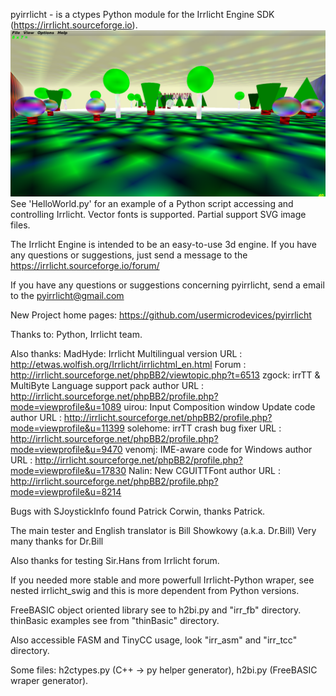 pyirrlicht - is a ctypes Python module for the Irrlicht Engine SDK (https://irrlicht.sourceforge.io).
![image](./randomizer_screenshot.png "randomizer_screenshot")
See 'HelloWorld.py' for an example of a Python script accessing and controlling Irrlicht. Vector fonts is supported. Partial support SVG image files.

The Irrlicht Engine is intended to be an easy-to-use 3d engine.
If you have any questions or suggestions, just send a message to the https://irrlicht.sourceforge.io/forum/

If you have any questions or suggestions concerning pyirrlicht, send a email to the pyirrlicht@gmail.com

New Project home pages:
https://github.com/usermicrodevices/pyirrlicht

Thanks to:
Python,
Irrlicht team.

Also thanks:
MadHyde: Irrlicht Multilingual version
URL    : http://etwas.wolfish.org/Irrlicht/irrlichtml_en.html
Forum  : http://irrlicht.sourceforge.net/phpBB2/viewtopic.php?t=6513
zgock: irrTT & MultiByte Language support pack author
URL : http://irrlicht.sourceforge.net/phpBB2/profile.php?mode=viewprofile&u=1089
uirou: Input Composition window Update code author
URL : http://irrlicht.sourceforge.net/phpBB2/profile.php?mode=viewprofile&u=11399
solehome: irrTT crash bug fixer
URL : http://irrlicht.sourceforge.net/phpBB2/profile.php?mode=viewprofile&u=9470
venomj: IME-aware code for Windows author
URL : http://irrlicht.sourceforge.net/phpBB2/profile.php?mode=viewprofile&u=17830
Nalin: New CGUITTFont author
URL : http://irrlicht.sourceforge.net/phpBB2/profile.php?mode=viewprofile&u=8214


Bugs with SJoystickInfo found Patrick Corwin, thanks Patrick.


The main tester and English translator is Bill Showkowy (a.k.a. Dr.Bill)
Very many thanks for Dr.Bill

Also thanks for testing Sir.Hans from Irrlicht forum.

If you needed more stable and more powerfull Irrlicht-Python wraper, see nested irrlicht_swig and this is more dependent from Python versions.

FreeBASIC object oriented library see to h2bi.py and "irr_fb" directory.
thinBasic examples see from "thinBasic" directory.

Also accessible FASM and TinyCC usage, look "irr_asm" and "irr_tcc" directory.

Some files:
h2ctypes.py (C++ -> py helper generator),
h2bi.py (FreeBASIC wraper generator).
